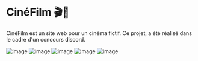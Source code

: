 # CinéFilm 🎬🍿 
CinéFilm est un site web pour un cinéma fictif. Ce projet, a été réalisé dans le cadre d'un concours discord.
<br>

![image](https://github.com/Nathanbaa/CineFilm/assets/125449478/130b881f-65ad-4e4e-8600-b305c4bbb13c)
![image](https://github.com/Nathanbaa/CineFilm/assets/125449478/49c1699d-d011-44bb-b828-ffc10ce04b88)
![image](https://github.com/Nathanbaa/CineFilm/assets/125449478/61796d42-875b-48fb-95e0-afbe48af35ac)
![image](https://github.com/Nathanbaa/CineFilm/assets/125449478/ffa6aa57-6a9b-4b12-b606-4c18c53f1f41)
![image](https://github.com/Nathanbaa/CineFilm/assets/125449478/8ed144bd-3883-4f6c-aadd-12ea32d1d922)
